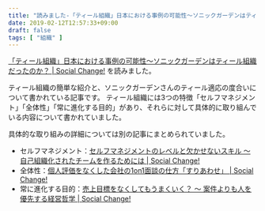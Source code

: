 ```yaml
---
title: "読みました-「ティール組織」日本における事例の可能性〜ソニックガーデンはティール組織だったのか？"
date: 2019-02-12T12:57:33+09:00
draft: false
tags: [ "組織" ]
---
```


[「ティール組織」日本における事例の可能性〜ソニックガーデンはティール組織だったのか？ | Social Change!](https://kuranuki.sonicgarden.jp/2018/12/teal-2.html) を読みました。

ティール組織の簡単な紹介と、ソニックガーデンさんのティール適応の度合いについて書かれている記事です。
ティール組織には3つの特徴「セルフマネジメント」「全体性」「常に進化する目的」があり、それらに対して具体的に取り組んでいる内容について書かれていました。

具体的な取り組みの詳細については別の記事にまとめられていました。

- セルフマネジメント：[セルフマネジメントのレベルと欠かせないスキル 〜 自己組織化されたチームを作るためには | Social Change!](https://kuranuki.sonicgarden.jp/2013/04/post-128.html)
- 全体性：[個人評価をなくした会社の1on1面談の仕方「すりあわせ」 | Social Change!](https://kuranuki.sonicgarden.jp/2017/12/suriawase.html)
- 常に進化する目的：[売上目標をなくしてもうまくいく？ 〜 案件よりも人を優先する経営哲学 | Social Change!](https://kuranuki.sonicgarden.jp/2014/07/peoplefirst.html)